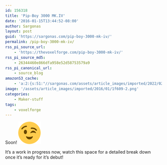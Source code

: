 ```yaml
---
id: 156318
title: 'Pip-Boy 3000 MK.IV'
date: '2016-01-15T13:44:52-08:00'
author: Sargonas
layout: post
guid: 'https://sargonas.com/pip-boy-3000-mk-iv/'
permalink: /pip-boy-3000-mk-iv/
rss_pi_source_url:
    - 'https://thevoxelforge.com/pip-boy-3000-mk-iv/'
rss_pi_source_md5:
    - 26344460e866dfa958e52d58753579a9
rss_pi_canonical_url:
    - source_blog
amazonS3_cache:
    - 'a:2:{s:51:"//sargonas.com/assets/article_images/imported/2022/02/1f609.png";a:2:{s:2:"id";s:6:"156317";s:11:"source_type";s:13:"media-library";}s:91:"//sargonas-net.s3.us-west-2.amazonaws.com/sargonas.com/assets/article_images/imported/2022/02/1f609.png";a:2:{s:2:"id";s:6:"156317";s:11:"source_type";s:13:"media-library";}}'
image: '/assets/article_images/imported/2016/01/1f609-2.png'
categories:
    - Maker-stuff
tags:
    - voxelforge
---
```


Soon! ![😉](/assets/article_images/imported/2022/02/1f609.png)

It’s a work in progress now, watch this space for a detailed break down once it’s ready for it’s debut!